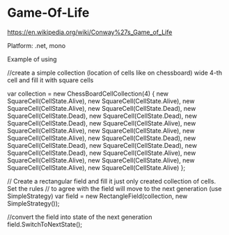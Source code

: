 # Game-Of-Life

https://en.wikipedia.org/wiki/Conway%27s_Game_of_Life

Platform: .net, mono

Example of using


//create a simple collection (location of cells like on chessboard) wide 4-th cell and fill it with square cells

var collection = new ChessBoardCellCollection(4)
    {
        new SquareCell(CellState.Alive), new SquareCell(CellState.Alive), new SquareCell(CellState.Alive), new SquareCell(CellState.Dead),
        new SquareCell(CellState.Dead), new SquareCell(CellState.Dead), new SquareCell(CellState.Dead), new SquareCell(CellState.Alive),
        new SquareCell(CellState.Alive), new SquareCell(CellState.Alive), new SquareCell(CellState.Alive), new SquareCell(CellState.Dead),
        new SquareCell(CellState.Dead), new SquareCell(CellState.Dead), new SquareCell(CellState.Dead), new SquareCell(CellState.Alive),
        new SquareCell(CellState.Alive), new SquareCell(CellState.Alive), new SquareCell(CellState.Alive), new SquareCell(CellState.Alive)
    };


// Create a rectangular field and fill it just only created collection of cells. Set the rules
// to agree with the field will move to the next generation (use SimpleStrategy)
var field = new RectangleField(collection, new SimpleStrategy());

//convert the field into state of the next generation 
field.SwitchToNextState();
